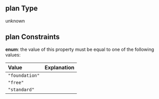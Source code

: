 ## plan Type

unknown

## plan Constraints

**enum**: the value of this property must be equal to one of the following values:

| Value          | Explanation |
| :------------- | :---------- |
| `"foundation"` |             |
| `"free"`       |             |
| `"standard"`   |             |
